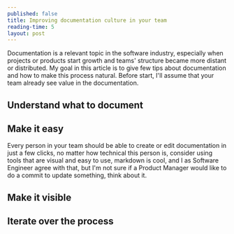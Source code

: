 ```yaml
---
published: false
title: Improving documentation culture in your team
reading-time: 5
layout: post
---
```


Documentation is a relevant topic in the software industry, especially when projects or products start growth and teams' structure became more distant or distributed. My goal in this article is to give few tips about documentation and how to make this process natural. Before start, I'll assume that your team already see value in the documentation.

## Understand what to document 

## Make it easy
Every person in your team should be able to create or edit documentation in just a few clicks, no matter how technical this person is, consider using tools that are visual and easy to use, markdown is cool, and I as Software Engineer agree with that, but I'm not sure if a Product Manager would like to do a commit to update something, think about it.

## Make it visible

## Iterate over the process 
